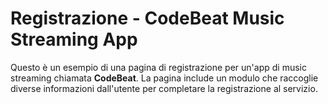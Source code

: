 # Registrazione - CodeBeat Music Streaming App

Questo è un esempio di una pagina di registrazione per un'app di music streaming chiamata **CodeBeat**. 
La pagina include un modulo che raccoglie diverse informazioni dall'utente per completare la registrazione al servizio.
